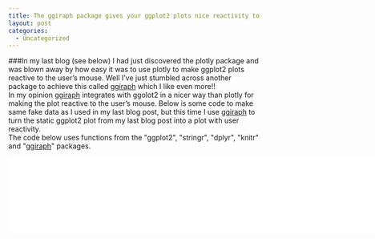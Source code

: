 ```yaml
---
title: The ggiraph package gives your ggplot2 plots nice reactivity to user input
layout: post
categories:
  - Uncategorized
---
```


###In my last blog (see below) I had just discovered the plotly package and was blown away by how easy it was to use plotly to make ggplot2 plots reactive to the user’s mouse. 
Well I’ve just stumbled across another package to achieve this called [ggiraph][1] which I like even more!!  
In my opinion [ggiraph][1] integrates with ggolot2 in a nicer way than plotly for making the plot reactive to the user’s mouse. 
Below is some code to make same fake data as I used in my last blog post, but this time I use [ggiraph][1] to turn the static ggplot2 plot from my last blog post into a plot with user reactivity.  
The code below uses functions from the "ggplot2", "stringr",  "dplyr", "knitr" and "[ggiraph][1]" packages. 


<iframe width="800" frameborder="0" scrolling="no" src="/public/images/Blog-20-10-2016/2016-10-20-[ggiraph][1]-example.html"></iframe>

[1]: https://github.com/DanielPNewman/MelbournePropertyPrices/blob/master/MelbournePropertyPrices.Rmd
[2]: http://www.dtpli.vic.gov.au/property-and-land-titles/property-information/property-prices